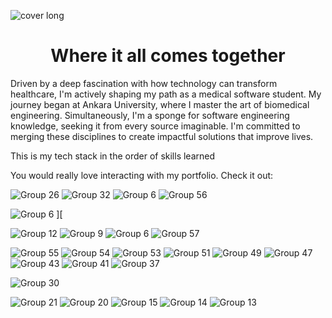 ![cover long](https://github.com/augusta-dev/augusta-dev/assets/109660213/5144a3e2-ef6d-42d6-899a-60cb0179379c)
<h1 align='center'>Where it all comes together</h1>
<p>Driven by a deep fascination with how technology can transform healthcare, I'm actively shaping my path as a medical software student. My journey began at Ankara University, where I master the art of biomedical engineering. Simultaneously, I'm a sponge for software engineering knowledge, seeking it from every source imaginable. I'm committed to merging these disciplines to create impactful solutions that improve lives.</p>
This is my tech stack in the order of skills learned

You would really love interacting with my portfolio. Check it out: 

![Group 26](https://github.com/augusta-dev/augusta-dev/assets/109660213/ec73f781-7505-4cd6-9903-3564759b68c3)
![Group 32](https://github.com/augusta-dev/augusta-dev/assets/109660213/9e5f8844-5e72-493d-9786-2335a247f943)
![Group 6](https://github.com/augusta-dev/augusta-dev/assets/109660213/7a8b14c9-6b4d-45a9-894a-faf567182711)
![Group 56](https://github.com/augusta-dev/augusta-dev/assets/109660213/dcbde825-43d5-4af6-8bc3-f8a7ef76fd17)

![Group 6](https://github.com/augusta-dev/augusta-dev/assets/109660213/7138903e-efdc-4316-815f-f4141cd6bb51)
][

![Group 12](https://github.com/augusta-dev/augusta-dev/assets/109660213/844bdf21-9770-4a4d-9825-a73de114a821)
![Group 9](https://github.com/augusta-dev/augusta-dev/assets/109660213/eb9ac4e7-d611-404a-ac52-6e54af49d640)
![Group 6](https://github.com/augusta-dev/augusta-dev/assets/109660213/aff87865-9d7c-4f12-9b51-8447dfed1b88)
![Group 57](https://github.com/augusta-dev/augusta-dev/assets/109660213/841f8219-25f0-4073-9fb4-2b942dffb185)

![Group 55](https://github.com/augusta-dev/augusta-dev/assets/109660213/99efa9bb-4b73-4494-aa5d-cbc0da799899)
![Group 54](https://github.com/augusta-dev/augusta-dev/assets/109660213/0e3da3b7-9094-4447-be7e-5ea622b485b3)
![Group 53](https://github.com/augusta-dev/augusta-dev/assets/109660213/65ff5b51-5c9c-4ce1-8766-ff8e162f3e0f)
![Group 51](https://github.com/augusta-dev/augusta-dev/assets/109660213/f9f873c8-9160-41c9-89b6-33ddb4dcfcf5)
![Group 49](https://github.com/augusta-dev/augusta-dev/assets/109660213/77366a37-cd2a-445c-8cb9-0960826a0ee1)
![Group 47](https://github.com/augusta-dev/augusta-dev/assets/109660213/9148251b-d0d5-4971-8e1d-1dc741fc9fcf)
![Group 43](https://github.com/augusta-dev/augusta-dev/assets/109660213/36db8c3f-85b9-4ad3-b38a-5c51670e383f)
![Group 41](https://github.com/augusta-dev/augusta-dev/assets/109660213/7e3e063d-2488-496a-b7d8-a913e1382656)
![Group 37](https://github.com/augusta-dev/augusta-dev/assets/109660213/3f9361fd-7295-4f39-8c9a-52093caab122)

![Group 30](https://github.com/augusta-dev/augusta-dev/assets/109660213/66ea9b2d-d6a6-4fdf-b9a6-39b22c7004bb)

![Group 21](https://github.com/augusta-dev/augusta-dev/assets/109660213/74a5f253-ced6-4f5f-9733-1f3e5db10ebb)
![Group 20](https://github.com/augusta-dev/augusta-dev/assets/109660213/2dd8e1f2-da28-453d-9189-bc688bb7d7e2)
![Group 15](https://github.com/augusta-dev/augusta-dev/assets/109660213/db8cbbfe-e3ae-4de5-ba5d-3906dd7a3576)
![Group 14](https://github.com/augusta-dev/augusta-dev/assets/109660213/cf18523b-e41f-46df-af59-ee324b2d7e41)
![Group 13](https://github.com/augusta-dev/augusta-dev/assets/109660213/62a05ac8-755b-47a7-9d00-5d164da3c15c)
